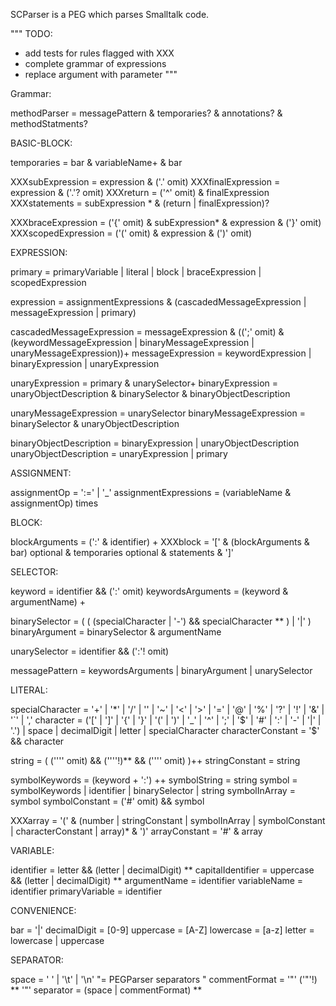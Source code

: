 SCParser is a PEG which parses Smalltalk code.

"""
TODO:
 - add tests for rules flagged with XXX
 - complete grammar of expressions
 - replace argument with parameter
"""

Grammar:

methodParser					= messagePattern & temporaries? & annotations? & methodStatments?

BASIC-BLOCK:

temporaries 						= bar & variableName+ & bar
		
XXXsubExpression 					= expression & ('.' omit)
XXXfinalExpression 				= expression & ('.'? omit)
XXXreturn 							= ('^' omit) & finalExpression
XXXstatements 					= subExpression * & (return | finalExpression)?

XXXbraceExpression 				= ('{' omit) & subExpression* & expression & ('}' omit)
XXXscopedExpression 				= ('(' omit) & expression & (')' omit)

EXPRESSION:

primary 							= primaryVariable | literal | block | braceExpression | scopedExpression

expression 						= assignmentExpressions & (cascadedMessageExpression | messageExpression | primary)

cascadedMessageExpression 		= messageExpression & ((';' omit) & (keywordMessageExpression | binaryMessageExpression | unaryMessageExpression))+
messageExpression 				= keywordExpression | binaryExpression | unaryExpression
	
unaryExpression 				= primary & unarySelector+
binaryExpression 				= unaryObjectDescription & binarySelector & binaryObjectDescription

unaryMessageExpression 		= unarySelector
binaryMessageExpression 		= binarySelector & unaryObjectDescription

binaryObjectDescription 			= binaryExpression | unaryObjectDescription
unaryObjectDescription 			= unaryExpression | primary

ASSIGNMENT:

assignmentOp 					= ':=' | '_'
assignmentExpressions 			= (variableName & assignmentOp) times

BLOCK:

blockArguments 				= (':' & identifier) +
XXXblock 						= '[' & (blockArguments & bar) optional & temporaries optional & statements & ']'

SELECTOR:

keyword 						= identifier && (':' omit)
keywordsArguments 			= (keyword & argumentName) +

binarySelector 					= ( ( (specialCharacter | '-') && specialCharacter ** ) | '|' )
binaryArgument 				= binarySelector & argumentName

unarySelector 					= identifier && (':'! omit)
		
messagePattern 					= keywordsArguments | binaryArgument | unarySelector

LITERAL:

specialCharacter 				= '+' | '*' | '/' | '\' | '~' | '<' | '>' | '=' | '@' | '%' | '?' | '!' | '&' | '`' | ','
character 						= ('[' | ']' | '{' | '}' | '(' | ')' | '_' | '^' | ';' | '$' | '#' | ':' | '-' | '|' | '.') | space | decimalDigit | letter | specialCharacter
characterConstant 				= '$' && character

string 							= ( ('''' omit) && (''''!)**  && ('''' omit) )++
stringConstant 					= string
		
symbolKeywords 				= (keyword + ':') ++
symbolString 					= string
symbol 							= symbolKeywords | identifier | binarySelector | string
symbolInArray 					= symbol
symbolConstant 					= ('#' omit) && symbol
		
XXXarray 						= '(' & (number | stringConstant | symbolInArray | symbolConstant | characterConstant | array)*  & ')'
arrayConstant 					= '#' & array

VARIABLE:

identifier 						= letter && (letter | decimalDigit) **
capitalIdentifier 				= uppercase && (letter | decimalDigit) **
argumentName 					= identifier
variableName 					= identifier
primaryVariable 				= identifier

CONVENIENCE:

bar 							= '|'
decimalDigit 					= [0-9]
uppercase 						= [A-Z]
lowercase 						= [a-z]
letter 							= lowercase | uppercase
			
SEPARATOR:

space 							= ' ' | '\t' | '\n' 								"= PEGParser separators "
commentFormat 					= '"' ('"'!) ** '"'
separator 						= (space | commentFormat) **